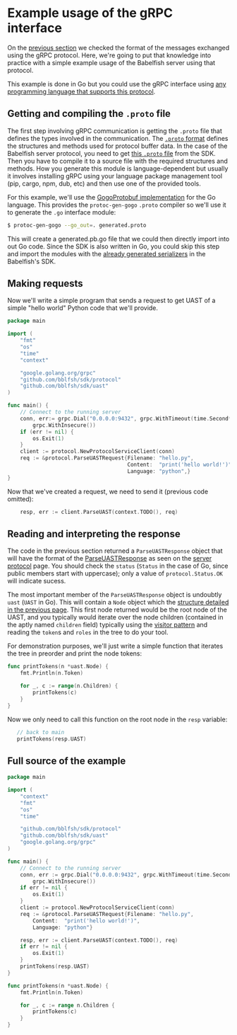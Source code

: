 # Example usage of the gRPC interface

On the [previous section](server-protocol.md) we checked
the format of the messages exchanged using the gRPC protocol. Here, we're
going to put that knowledge into practice with a simple example usage of the Babelfish server using that protocol.

This example is done in Go but you could use the gRPC interface using [any
programming language that supports this protocol](http://www.grpc.io/about#osp).

## Getting and compiling the `.proto` file

The first step involving gRPC communication is getting the `.proto` file that
defines the types involved in the communication. The [`.proto`
format](https://developers.google.com/protocol-buffers/docs/proto) defines the
structures and methods used for protocol buffer data. In the case of the Babelfish
server protocol, you need to get [this `.proto`
file](https://github.com/bblfsh/sdk/blob/master/protocol/generated.proto) from the
SDK. Then you have to compile it to a source file with the required structures
and methods. How you generate this module is language-dependent but usually it
involves installing gRPC using your language package management tool (pip, cargo,
npm, dub, etc) and then use one of the provided tools.

For this example, we'll use the [GogoProtobuf
implementation](https://github.com/gogo/protobuf) for the Go language. This
provides the `protoc-gen-gogo` `.proto` compiler so we'll use it to generate the
`.go` interface module:

```bash
$ protoc-gen-gogo --go_out=. generated.proto
```

This will create a generated.pb.go file that we could then directly import into
out Go code. Since the SDK is also written in Go, you could skip this step and
import the modules with the [already generated
serializers](https://github.com/bblfsh/sdk/blob/master/protocol/generated.pb.go)
in the Babelfish's SDK.

## Making requests

Now we'll write a simple program that sends a request to get UAST of a simple 
"hello world" Python code that we'll provide. 

```go
package main

import (
    "fmt"
    "os"
    "time"
    "context"

    "google.golang.org/grpc"
    "github.com/bblfsh/sdk/protocol"
    "github.com/bblfsh/sdk/uast"
)

func main() {
    // Connect to the running server
    conn, err:= grpc.Dial("0.0.0.0:9432", grpc.WithTimeout(time.Second*2), 
        grpc.WithInsecure())
    if (err != nil) {
        os.Exit(1)
    }
    client := protocol.NewProtocolServiceClient(conn)
    req := &protocol.ParseUASTRequest{Filename: "hello.py",
                                      Content:  "print('hello world!')",
                                      Language: "python",}
}
```

Now that we've created a request, we need to send it (previous code omitted):

```go
    resp, err := client.ParseUAST(context.TODO(), req)
```


## Reading and interpreting the response

The code in the previous section returned a `ParseUASTResponse` object that will
have the format of the [ParseUASTResponse](server-protocol.md#ParseUASTResponse)
as seen on the [server protocol](server-protocol.md) page. You should check
the `status` (`Status` in the case of Go, since public members start with
uppercase); only a value of `protocol.Status.OK` will indicate sucess.

The most important member of the `ParseUASTResponse` object is undoubtly
`uast` (`UAST` in Go). This will contain a `Node` object which the [structure
detailed in the previous page](server-protocol.md#Nodes). This first node
returned would be the root node of the UAST, and you typically would iterate over
the node children (contained in the aptly named `children` field) typically using
the [visitor pattern](https://en.wikipedia.org/wiki/Visitor_pattern) and 
reading the `token`s and `roles` in the tree to do your tool.

For demonstration purposes, we'll just write a simple function that iterates
the tree in preorder and print the node tokens:

```go
func printTokens(n *uast.Node) {
    fmt.Println(n.Token)

    for _, c := range(n.Children) {
        printTokens(c)
    }
}
```

Now we only need to call this function on the root node in the `resp` variable:

```go
   // back to main
   printTokens(resp.UAST)
```

## Full source of the example

```go
package main

import (
	"context"
	"fmt"
	"os"
	"time"

	"github.com/bblfsh/sdk/protocol"
	"github.com/bblfsh/sdk/uast"
	"google.golang.org/grpc"
)

func main() {
	// Connect to the running server
	conn, err := grpc.Dial("0.0.0.0:9432", grpc.WithTimeout(time.Second*2),
		grpc.WithInsecure())
	if err != nil {
		os.Exit(1)
	}
	client := protocol.NewProtocolServiceClient(conn)
	req := &protocol.ParseUASTRequest{Filename: "hello.py",
		Content:  "print('hello world!')",
		Language: "python"}

	resp, err := client.ParseUAST(context.TODO(), req)
	if err != nil {
		os.Exit(1)
	}
	printTokens(resp.UAST)
}

func printTokens(n *uast.Node) {
	fmt.Println(n.Token)

	for _, c := range n.Children {
		printTokens(c)
	}
}
```
